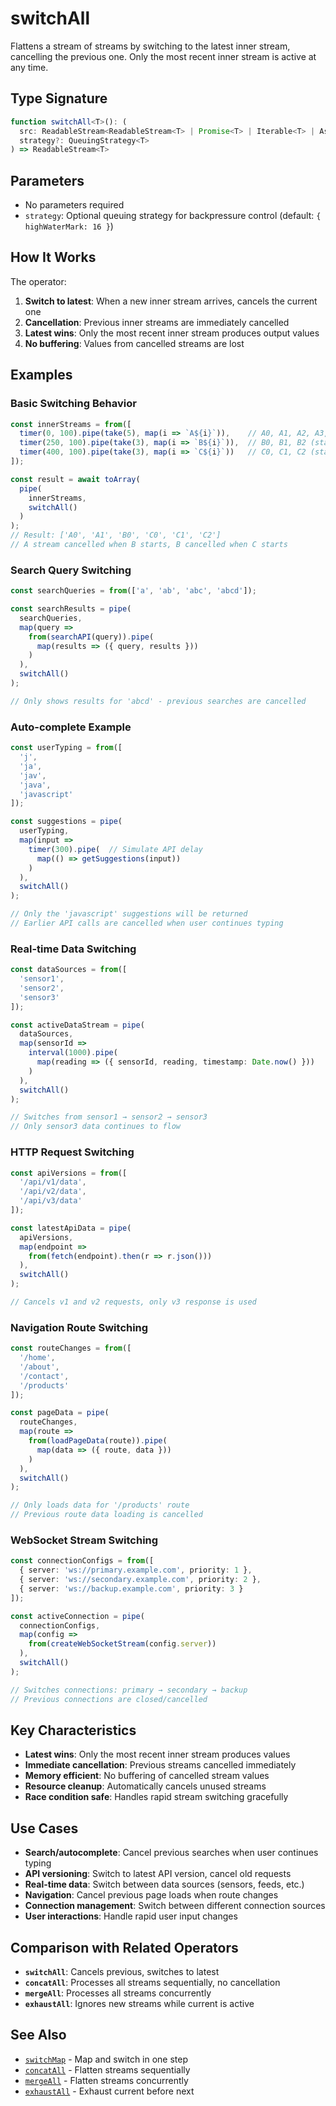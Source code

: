 # switchAll

Flattens a stream of streams by switching to the latest inner stream, cancelling the previous one. Only the most recent inner stream is active at any time.

## Type Signature

```typescript
function switchAll<T>(): (
  src: ReadableStream<ReadableStream<T> | Promise<T> | Iterable<T> | AsyncIterable<T>>, 
  strategy?: QueuingStrategy<T>
) => ReadableStream<T>
```

## Parameters

- No parameters required
- `strategy`: Optional queuing strategy for backpressure control (default: `{ highWaterMark: 16 }`)

## How It Works

The operator:
1. **Switch to latest**: When a new inner stream arrives, cancels the current one
2. **Cancellation**: Previous inner streams are immediately cancelled
3. **Latest wins**: Only the most recent inner stream produces output values
4. **No buffering**: Values from cancelled streams are lost

## Examples

### Basic Switching Behavior

```typescript
const innerStreams = from([
  timer(0, 100).pipe(take(5), map(i => `A${i}`)),    // A0, A1, A2, A3, A4
  timer(250, 100).pipe(take(3), map(i => `B${i}`)),  // B0, B1, B2 (starts at 250ms)
  timer(400, 100).pipe(take(3), map(i => `C${i}`))   // C0, C1, C2 (starts at 400ms)
]);

const result = await toArray(
  pipe(
    innerStreams,
    switchAll()
  )
);
// Result: ['A0', 'A1', 'B0', 'C0', 'C1', 'C2']
// A stream cancelled when B starts, B cancelled when C starts
```

### Search Query Switching

```typescript
const searchQueries = from(['a', 'ab', 'abc', 'abcd']);

const searchResults = pipe(
  searchQueries,
  map(query => 
    from(searchAPI(query)).pipe(
      map(results => ({ query, results }))
    )
  ),
  switchAll()
);

// Only shows results for 'abcd' - previous searches are cancelled
```

### Auto-complete Example

```typescript
const userTyping = from([
  'j',
  'ja', 
  'jav',
  'java',
  'javascript'
]);

const suggestions = pipe(
  userTyping,
  map(input => 
    timer(300).pipe(  // Simulate API delay
      map(() => getSuggestions(input))
    )
  ),
  switchAll()
);

// Only the 'javascript' suggestions will be returned
// Earlier API calls are cancelled when user continues typing
```

### Real-time Data Switching

```typescript
const dataSources = from([
  'sensor1',
  'sensor2', 
  'sensor3'
]);

const activeDataStream = pipe(
  dataSources,
  map(sensorId => 
    interval(1000).pipe(
      map(reading => ({ sensorId, reading, timestamp: Date.now() }))
    )
  ),
  switchAll()
);

// Switches from sensor1 → sensor2 → sensor3
// Only sensor3 data continues to flow
```

### HTTP Request Switching

```typescript
const apiVersions = from([
  '/api/v1/data',
  '/api/v2/data',
  '/api/v3/data'
]);

const latestApiData = pipe(
  apiVersions,
  map(endpoint => 
    from(fetch(endpoint).then(r => r.json()))
  ),
  switchAll()
);

// Cancels v1 and v2 requests, only v3 response is used
```

### Navigation Route Switching

```typescript
const routeChanges = from([
  '/home',
  '/about',
  '/contact',
  '/products'
]);

const pageData = pipe(
  routeChanges,
  map(route => 
    from(loadPageData(route)).pipe(
      map(data => ({ route, data }))
    )
  ),
  switchAll()
);

// Only loads data for '/products' route
// Previous route data loading is cancelled
```

### WebSocket Stream Switching

```typescript
const connectionConfigs = from([
  { server: 'ws://primary.example.com', priority: 1 },
  { server: 'ws://secondary.example.com', priority: 2 },
  { server: 'ws://backup.example.com', priority: 3 }
]);

const activeConnection = pipe(
  connectionConfigs,
  map(config => 
    from(createWebSocketStream(config.server))
  ),
  switchAll()
);

// Switches connections: primary → secondary → backup
// Previous connections are closed/cancelled
```

## Key Characteristics

- **Latest wins**: Only the most recent inner stream produces values
- **Immediate cancellation**: Previous streams cancelled immediately
- **Memory efficient**: No buffering of cancelled stream values
- **Resource cleanup**: Automatically cancels unused streams
- **Race condition safe**: Handles rapid stream switching gracefully

## Use Cases

- **Search/autocomplete**: Cancel previous searches when user continues typing
- **API versioning**: Switch to latest API version, cancel old requests
- **Real-time data**: Switch between data sources (sensors, feeds, etc.)
- **Navigation**: Cancel previous page loads when route changes
- **Connection management**: Switch between different connection sources
- **User interactions**: Handle rapid user input changes

## Comparison with Related Operators

- **`switchAll`**: Cancels previous, switches to latest
- **`concatAll`**: Processes all streams sequentially, no cancellation
- **`mergeAll`**: Processes all streams concurrently
- **`exhaustAll`**: Ignores new streams while current is active

## See Also

- [`switchMap`](./switchMap.md) - Map and switch in one step
- [`concatAll`](./concatAll.md) - Flatten streams sequentially
- [`mergeAll`](./mergeAll.md) - Flatten streams concurrently
- [`exhaustAll`](./exhaustAll.md) - Exhaust current before next